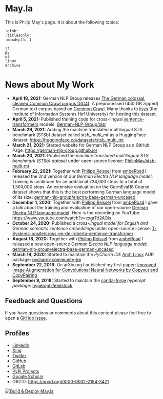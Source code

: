 # May.la
This is Philip May's page. It is about the following topics:

```{toctree}
:glob:
:titlesonly:
:maxdepth: 1

it
py
ml
linux
archive
```

# News about My Work
- **April 18, 2021:** German NLP Group releases [The German colossal, cleaned Common Crawl corpus (GC4)](https://german-nlp-group.github.io/projects/gc4-corpus.html). A preprocessed (450 GB zipped) German text corpus based on [Common Crawl](https://commoncrawl.org/). Many thanks to [iisys](https://www.iisys.de/) (the Institute of Information Systems Hof University) for hosting this dataset.
- **April 5, 2021:** Published training code for cross-lingual [sentence-transformers](https://github.com/UKPLab/sentence-transformers) models: [German-NLP-Group/xlsr](https://github.com/German-NLP-Group/xlsr)
- **March 29, 2021:** Adding the machine translated multilingual STS benchmark (STSb) dataset called *stsb_multi_mt* as a HuggingFace dataset: https://huggingface.co/datasets/stsb_multi_mt
- **March 21, 2021:** Started website for German NLP Group as a GitHub Page: https://german-nlp-group.github.io/
- **March 20, 2021:** Published the *machine translated multilingual STS benchmark (STSb) dataset* under open-source license: [PhilipMay/stsb-multi-mt](https://github.com/PhilipMay/stsb-multi-mt)
- **February 22, 2021:** Together with [Philipp Reissel](https://twitter.com/phil_ipp_) from [ambeRoad](https://amberoad.de/) I released the 2nd version of our *German Electra NLP language model*. Training is continued for an additional 734,000 steps to a total of 1,500,000 steps. An extensive evaluation on the GermEval18 Coarse dataset shows that this is the best performing German language model of its size: [german-nlp-group/electra-base-german-uncased](https://huggingface.co/german-nlp-group/electra-base-german-uncased)
- **December 1, 2020:** Together with [Philipp Reissel](https://twitter.com/phil_ipp_) from [ambeRoad](https://amberoad.de/) I gave a talk about the training and evaluation of our open-source [German Electra NLP language model](https://huggingface.co/german-nlp-group/electra-base-german-uncased). Here is the recording on YouTube: https://www.youtube.com/watch?v=cxgrTd2AQis
- **October 24, 2020:** Published a *cross-lingual model for English and German semantic sentence embeddings* under open-source license: [T-Systems-onsite/cross-en-de-roberta-sentence-transformer](https://huggingface.co/T-Systems-onsite/cross-en-de-roberta-sentence-transformer)
- **August 18, 2020:** Together with [Philipp Reissel](https://twitter.com/phil_ipp_) from [ambeRoad](https://amberoad.de/) I released a new open-source *German Electra NLP language model*: [german-nlp-group/electra-base-german-uncased](https://huggingface.co/german-nlp-group/electra-base-german-uncased)
- **March 14, 2020:** Started to maintain the *PyCharm IDE* [Arch Linux](https://archlinux.org/) AUR package: [pycharm-community-jre](https://aur.archlinux.org/packages/pycharm-community-jre/)
- **September 22, 2019:** On arXiv.org I publiched my first paper: [Improved Image Augmentation for Convolutional Neural Networks by Copyout and CopyPairing](https://arxiv.org/abs/1909.00390)
- **September 9, 2018:** Started to maintain the [conda-forge](https://conda-forge.org/) *hyperopt package*: [hyperopt-feedstock](https://github.com/conda-forge/hyperopt-feedstock)

## Feedback and Questions
If you have questions or comments about this content please feel free to
open a [GitHub issue](https://github.com/PhilipMay/May.la/issues/new).


## Profiles
- [LinkedIn](https://www.linkedin.com/in/philip-may-3992889a/)
- [Xing](https://www.xing.com/profile/Philip_May)
- [Twitter](https://twitter.com/pMay)
- [GitHub](https://github.com/PhilipMay)
- [GitLab](https://gitlab.com/PhilipMay)
- [PyPI Projects](https://pypi.org/user/Dieshe/)
- [Google Scholar](https://scholar.google.de/citations?user=tmsgMY8AAAAJ&hl=de&oi=sra)
- ORCID: <https://orcid.org/0000-0002-2154-3421>

[![Build & Deploy May.la](https://github.com/PhilipMay/May.la/actions/workflows/make-deploy.yml/badge.svg)](https://github.com/PhilipMay/May.la/actions/workflows/make-deploy.yml)
